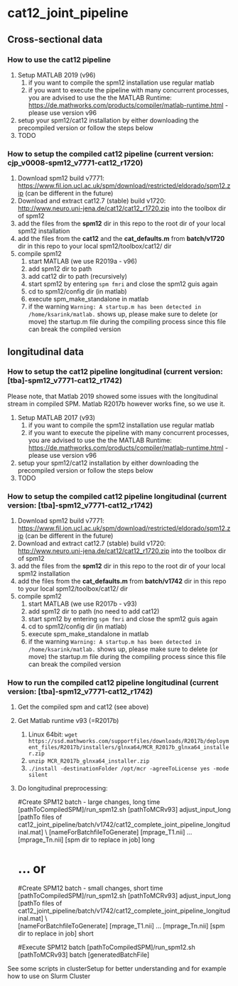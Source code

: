 # cat12_joint_pipeline

## Cross-sectional data 

### How to use the cat12 pipeline

1. Setup MATLAB 2019 (v96)
   1. if you want to compile the spm12 installation use regular matlab
   2. if you want to execute the pipeline with many concurrent processes, you are advised to use the the MATLAB Runtime: https://de.mathworks.com/products/compiler/matlab-runtime.html - please use version v96
2. setup your spm12/cat12 installation by either downloading the precompiled version or follow the steps below
3. TODO

### How to setup the compiled cat12 pipeline (current version: cjp_v0008-spm12_v7771-cat12_r1720)
1. Download spm12 build v7771: https://www.fil.ion.ucl.ac.uk/spm/download/restricted/eldorado/spm12.zip (can be different in the future)
2. Download and extract cat12.7 (stable) build v1720: http://www.neuro.uni-jena.de/cat12/cat12_r1720.zip into the toolbox dir of spm12
3. add the files from the **spm12** dir in this repo to the root dir of your local spm12 installation 
4. add the files from the **cat12** and the **cat_defaults.m** from **batch/v1720** dir in this repo to your local spm12/toolbox/cat12/ dir
5. compile spm12
   1. start MATLAB (we use R2019a - v96)
   2. add spm12 dir to path
   3. add cat12 dir to path (recursively)
   5. start spm12 by entering `spm fmri` and close the spm12 guis again
   6. cd to spm12/config dir (in matlab)
   7. execute spm_make_standalone in matlab
   8. if the warning `Warning: A startup.m has been detected in /home/ksarink/matlab.` shows up, please make sure to delete (or move) the startup.m file during the compiling process since this file can break the compiled version

## longitudinal data 

### How to setup the cat12 pipeline longitudinal (current version: [tba]-spm12_v7771-cat12_r1742)
Please note, that Matlab 2019 showed some issues with the longitudinal stream in compiled SPM. Matlab R2017b however works fine, so we use it.

1. Setup MATLAB 2017 (v93)
   1. if you want to compile the spm12 installation use regular matlab
   2. if you want to execute the pipeline with many concurrent processes, you are advised to use the the MATLAB Runtime: https://de.mathworks.com/products/compiler/matlab-runtime.html - please use version v96
2. setup your spm12/cat12 installation by either downloading the precompiled version or follow the steps below
3. TODO

### How to setup the compiled cat12 pipeline longitudinal (current version: [tba]-spm12_v7771-cat12_r1742)
1. Download spm12 build v7771: https://www.fil.ion.ucl.ac.uk/spm/download/restricted/eldorado/spm12.zip (can be different in the future)
2. Download and extract cat12.7 (stable) build v1720: http://www.neuro.uni-jena.de/cat12/cat12_r1720.zip into the toolbox dir of spm12
3. add the files from the **spm12** dir in this repo to the root dir of your local spm12 installation
4. add the files from the **cat_defaults.m** from **batch/v1742** dir in this repo to your local spm12/toolbox/cat12/ dir
5. compile spm12
   1. start MATLAB (we use R2017b - v93)
   2. add spm12 dir to path (no need to add cat12)
   5. start spm12 by entering `spm fmri` and close the spm12 guis again
   6. cd to spm12/config dir (in matlab)
   7. execute spm_make_standalone in matlab
   8. if the warning `Warning: A startup.m has been detected in /home/ksarink/matlab.` shows up, please make sure to delete (or move) the startup.m file during the compiling process since this file can break the compiled version

### How to run the compiled cat12 pipeline longitudinal (current version: [tba]-spm12_v7771-cat12_r1742)
1. Get the compiled spm and cat12 (see above)
2. Get Matlab runtime v93 (=R2017b)
   1. Linux 64bit: `wget https://ssd.mathworks.com/supportfiles/downloads/R2017b/deployment_files/R2017b/installers/glnxa64/MCR_R2017b_glnxa64_installer.zip`
   2. `unzip MCR_R2017b_glnxa64_installer.zip`
   3. `./install -destinationFolder /opt/mcr -agreeToLicense yes -mode silent`
3. Do longitudinal preprocessing:

    #Create SPM12 batch - large changes, long time
    [pathToCompiledSPM]/run_spm12.sh [pathToMCRv93] adjust_input_long [pathTo files of cat12_joint_pipeline/batch/v1742/cat12_complete_joint_pipeline_longitudinal.mat] \ 
    	[nameForBatchfileToGenerate] [mprage_T1.nii] ... [mprage_Tn.nii] [spm dir to replace in job] long
    
    # ... or
    #Create SPM12 batch - small changes, short time
    [pathToCompiledSPM]/run_spm12.sh [pathToMCRv93] adjust_input_long [pathTo files of cat12_joint_pipeline/batch/v1742/cat12_complete_joint_pipeline_longitudinal.mat] \    
        [nameForBatchfileToGenerate] [mprage_T1.nii] ... [mprage_Tn.nii] [spm dir to replace in job] short

    #Execute SPM12 batch
	[pathToCompiledSPM]/run_spm12.sh [pathToMCRv93] batch [generatedBatchFile]

See some scripts in clusterSetup for better understanding and for example how to use on Slurm Cluster
